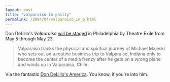```yaml
---
layout: post
title: "valparaiso in philly"
permalink: /2004/04/valparaiso_in_p.html
---
```


<p>Don DeLillo's <i>Valparaiso</i> <a href="http://theatreexile.org/season.php#30-valparaiso">will be staged</a> in Philadelphia by Theatre Exile from May 5 through May 23.</p>

<blockquote>Valparaiso tracks the physical and spiritual journey of Michael Majeski who sets out on a routine business trip to Valparaiso, Indiana only to become the center of a media frenzy after he gets on a wrong plane and winds up in Valparaiso, Chile.</blockquote>

<p>Via the fantastic <a href="http://www.perival.com/delillo/">Don DeLillo's America</a>.  You know, if you're into him.</p>


